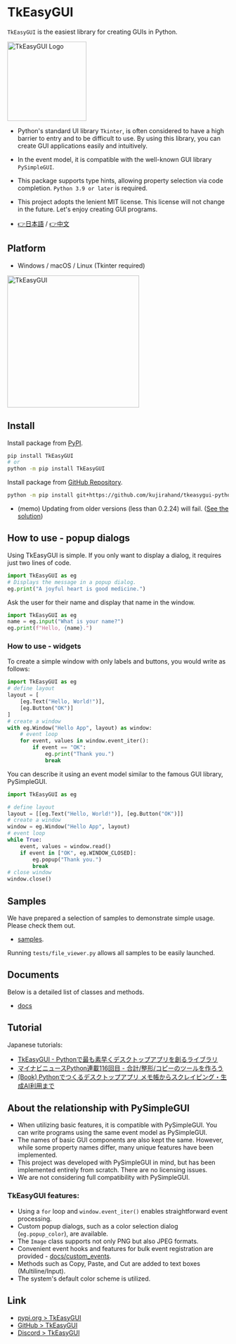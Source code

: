 # TkEasyGUI

`TkEasyGUI` is the easiest library for creating GUIs in Python.

<img src="https://github.com/kujirahand/tkeasygui-python/raw/main/docs/image/logo-button.jpg" width="180" alt="TkEasyGUI Logo">

- Python's standard UI library `Tkinter`, is often considered to have a high barrier to entry and to be difficult to use. By using this library, you can create GUI applications easily and intuitively.
- In the event model, it is compatible with the well-known GUI library `PySimpleGUI`.
- This package supports type hints, allowing property selection via code completion. `Python 3.9 or later` is required.
- This project adopts the lenient MIT license. This license will not change in the future. Let's enjoy creating GUI programs.

- [👉日本語](https://github.com/kujirahand/tkeasygui-python/blob/main/README-ja.md) / [👉中文](https://github.com/kujirahand/tkeasygui-python/blob/main/README-zh.md)


## Platform

- Windows / macOS / Linux (Tkinter required)

<img src="https://github.com/kujirahand/tkeasygui-python/raw/main/docs/image/tkeasygui-shot640.jpg" width="300" alt="TkEasyGUI">

## Install

Install package from [PyPI](https://pypi.org/project/TkEasyGUI/).

```sh
pip install TkEasyGUI
# or
python -m pip install TkEasyGUI
```

Install package from [GitHub Repository](https://github.com/kujirahand/tkeasygui-python).

```sh
python -m pip install git+https://github.com/kujirahand/tkeasygui-python
```

- (memo) Updating from older versions (less than 0.2.24) will fail. ([See the solution](https://github.com/kujirahand/tkeasygui-python/blob/main/docs/installation_trouble.md))

## How to use - popup dialogs

Using TkEasyGUI is simple. If you only want to display a dialog, it requires just two lines of code.

```py
import TkEasyGUI as eg
# Displays the message in a popup dialog.
eg.print("A joyful heart is good medicine.")
```

Ask the user for their name and display that name in the window.

```py
import TkEasyGUI as eg
name = eg.input("What is your name?")
eg.print(f"Hello, {name}.")
```

### How to use - widgets

To create a simple window with only labels and buttons, you would write as follows:

```py
import TkEasyGUI as eg
# define layout
layout = [
    [eg.Text("Hello, World!")],
    [eg.Button("OK")]
]
# create a window
with eg.Window("Hello App", layout) as window:
    # event loop
    for event, values in window.event_iter():
        if event == "OK":
            eg.print("Thank you.")
            break
```

You can describe it using an event model similar to the famous GUI library, PySimpleGUI.

```py
import TkEasyGUI as eg

# define layout
layout = [[eg.Text("Hello, World!")], [eg.Button("OK")]]
# create a window
window = eg.Window("Hello App", layout)
# event loop
while True:
    event, values = window.read()
    if event in ["OK", eg.WINDOW_CLOSED]:
        eg.popup("Thank you.")
        break
# close window
window.close()
```

## Samples

We have prepared a selection of samples to demonstrate simple usage. Please check them out.

- [samples](https://github.com/kujirahand/tkeasygui-python/tree/main/tests).

Running `tests/file_viewer.py` allows all samples to be easily launched.

## Documents

Below is a detailed list of classes and methods.

- [docs](https://github.com/kujirahand/tkeasygui-python/tree/main/docs)

## Tutorial

Japanese tutorials:

- [TkEasyGUI - Pythonで最も素早くデスクトップアプリを創るライブラリ](https://note.com/kujirahand/n/n33a2df3aa3e5)
- [マイナビニュースPython連載116回目 - 合計/整形/コピーのツールを作ろう](https://news.mynavi.jp/techplus/article/zeropython-116/)
- [(Book) Pythonでつくるデスクトップアプリ メモ帳からスクレイピング・生成AI利用まで](https://amzn.to/45R2NSH)

## About the relationship with PySimpleGUI

- When utilizing basic features, it is compatible with PySimpleGUI. You can write programs using the same event model as PySimpleGUI.
- The names of basic GUI components are also kept the same. However, while some property names differ, many unique features have been implemented.
- This project was developed with PySimpleGUI in mind, but has been implemented entirely from scratch. There are no licensing issues.
- We are not considering full compatibility with PySimpleGUI.

### TkEasyGUI features:

- Using a `for` loop and `window.event_iter()` enables straightforward event processing.
- Custom popup dialogs, such as a color selection dialog (`eg.popup_color`), are available.
- The `Image` class supports not only PNG but also JPEG formats.
- Convenient event hooks and features for bulk event registration are provided - [docs/custom_events](docs/custom_events.md).
- Methods such as Copy, Paste, and Cut are added to text boxes (Multiline/Input).
- The system's default color scheme is utilized.

## Link

- [pypi.org > TkEasyGUI](https://pypi.org/project/tkeasygui/)
- [GitHub > TkEasyGUI](https://github.com/kujirahand/tkeasygui-python/)
- [Discord > TkEasyGUI](https://discord.gg/G2JXaRft)
